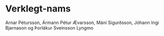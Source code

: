 # Verklegt-nams
Arnar Pétursson, Ármann Pétur Ævarsson, Máni Sigurðsson, Jóhann Ingi Bjarnason og Þorlákur Sveinsson Lyngmo
